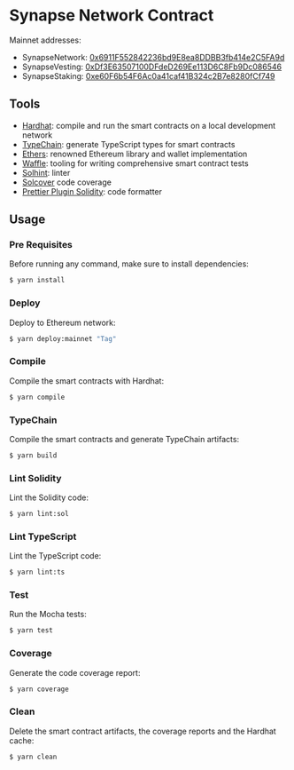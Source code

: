# Synapse Network Contract

Mainnet addresses:

- SynapseNetwork: [0x6911F552842236bd9E8ea8DDBB3fb414e2C5FA9d](https://etherscan.io/address/0x6911f552842236bd9e8ea8ddbb3fb414e2c5fa9d)
- SynapseVesting: [0xDf3E63507100DFdeD269Ee113D6C8Fb9Dc086546](https://etherscan.io/address/0xDf3E63507100DFdeD269Ee113D6C8Fb9Dc086546)
- SynapseStaking: [0xe60F6b54F6Ac0a41caf41B324c2B7e8280fCf749](https://etherscan.io/address/0xe60f6b54f6ac0a41caf41b324c2b7e8280fcf749)

## Tools

- [Hardhat](https://github.com/nomiclabs/hardhat): compile and run the smart contracts on a local development network
- [TypeChain](https://github.com/ethereum-ts/TypeChain): generate TypeScript types for smart contracts
- [Ethers](https://github.com/ethers-io/ethers.js/): renowned Ethereum library and wallet implementation
- [Waffle](https://github.com/EthWorks/Waffle): tooling for writing comprehensive smart contract tests
- [Solhint](https://github.com/protofire/solhint): linter
- [Solcover](https://github.com/sc-forks/solidity-coverage) code coverage
- [Prettier Plugin Solidity](https://github.com/prettier-solidity/prettier-plugin-solidity): code formatter

## Usage

### Pre Requisites

Before running any command, make sure to install dependencies:

```sh
$ yarn install
```

### Deploy

Deploy to Ethereum network:

```sh
$ yarn deploy:mainnet "Tag"
```

### Compile

Compile the smart contracts with Hardhat:

```sh
$ yarn compile
```

### TypeChain

Compile the smart contracts and generate TypeChain artifacts:

```sh
$ yarn build
```

### Lint Solidity

Lint the Solidity code:

```sh
$ yarn lint:sol
```

### Lint TypeScript

Lint the TypeScript code:

```sh
$ yarn lint:ts
```

### Test

Run the Mocha tests:

```sh
$ yarn test
```

### Coverage

Generate the code coverage report:

```sh
$ yarn coverage
```

### Clean

Delete the smart contract artifacts, the coverage reports and the Hardhat cache:

```sh
$ yarn clean
```
